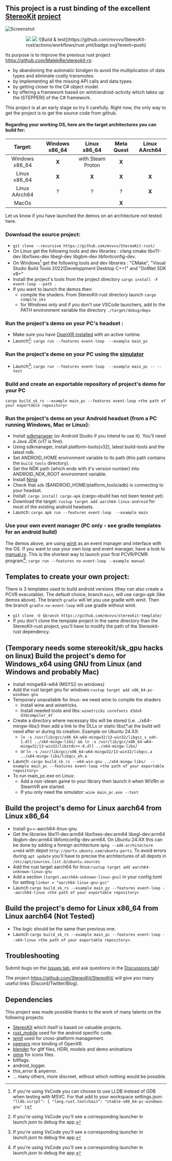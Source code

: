 ## This project is a rust binding of the excellent [StereoKit](https://StereoKit.net) [project](https://github.com/StereoKit/StereoKit/)

![Screenshot](/StereoKit-rust.png)

<p align="center">
    <a href="https://github.com/mvvvv/StereoKit-rust/branches"><img src="https://img.shields.io/github/last-commit/mvvvv/StereoKit-rust/master" /></a>
    <a href="https://tldrlegal.com/license/mit-license"><img src="https://img.shields.io/github/license/mvvvv/StereoKit-rust" /></a>
    ![Build & test](https://github.com/mvvvv/StereoKit-rust/actions/workflows/rust.yml/badge.svg?event=push)
</p>

Its purpose is to improve the previous rust project <https://github.com/MalekiRe/stereokit-rs>:
- by abandoning the automatic bindgen to avoid the multiplication of data types and eliminate costly transmutes.
- by implementing all the missing API calls and data types.
- by getting closer to the C# object model.
- by offering a framework based on winit/android-activity which takes up the ISTEPPERS of the C# framework.


This project is at an early stage so try it carefully. Right now, the only way to get the project is to get the source code from github.

#### Regarding your working OS, here are the target architectures you can build for:

| Target: | Windows x86_64| Linux x86_64       | Meta Quest |  Linux AArch64     | 
|:-------:|:-------------:|:------------------:|:----------:|:------------------:|
| Windows x86_64 | **X**  | with Steam Proton  |     **X**  |  |
| Linux  x86_64  | **X**  |            **X**   |     **X**  |  **X**             |
| Linux  AArch64 |  ?     |         ?          |       ?    |  **X**             |
| MacOs          |        |                    |     **X**  |  |  
Let us know if you have launched the demos on an architecture not tested here.


### Download the source project:
* `git clone --recursive https://github.com/mvvvv/StereoKit-rust/`
* On Linux get the following tools and dev libraries : clang cmake libx11-dev libxfixes-dev libegl-dev libgbm-dev libfontconfig-dev.
* On Windows[^2] get the following tools and dev libraries : "CMake", "Visual Studio Build Tools 2022(Developpment Desktop C++)" and "DotNet SDK v8+" 
* Install the project's tools from the project directory `cargo install -F event-loop --path .`
* If you want to launch the demos then: 
  - compile the shaders. From StereoKit-rust directory launch `cargo compile_sks` 
  - for Windows only and if you don't use VSCode launchers, add to the PATH environment variable the directory `./target/debug/deps`

### Run the project's demo on your PC's headset :
* Make sure you have [OpenXR installed](https://www.khronos.org/openxr/) with an active runtine.
* Launch[^1]: `cargo run --features event-loop  --example main_pc`

### Run the project's demo on your PC using the [simulator](https://stereokit.net/Pages/Guides/Using-The-Simulator.html) 
* Launch[^1]: `cargo run --features event-loop  --example main_pc -- --test`

### Build and create an exportable repository of project's demo for your PC
`cargo build_sk_rs --example main_pc --features event-loop <the path of your exportable repository>`

### Run the project's demo on your Android headset (from a PC running Windows, Mac or Linux):
* Install [sdkmanager](https://developer.android.com/studio/command-line/sdkmanager)  (or Android Studio if you intend to use it). You'll need a Java JDK (v17 is fine).
* Using sdkmanager, install platform-tools(v32), latest build-tools and the latest ndk. 
* Set ANDROID_HOME environment variable to its path (this path contains the `build_tools` directory). 
* Set the NDK path (which ends with it's version number) into ANDROID_NDK_ROOT environment variable.
* Install [Ninja](https://ninja-build.org/) 
* Check that `adb` ($ANDROID_HOME/platform_tools/adb) is connecting to your headset.
* Install: `cargo install cargo-apk` (cargo-xbuild has not been tested yet).
* Download the target: `rustup target add aarch64-linux-android` for most of the existing android headsets.
* Launch: `cargo apk run --features event-loop  --example main`

### Use your own event manager (PC only - see gradle templates for an android build)
The demos above, are using [winit](https://github.com/rust-windowing/winit) as an event manager and interface with the OS. If you want to use your own loop and event manager, have a look to [manual.rs](https://github.com/mvvvv/StereoKit-rust/blob/master/examples/manual.rs).
This is the shortest way to launch your first PCVR/PCMR program[^1]: `cargo run --features no-event-loop --example manual`


## Templates to create your own project:
There is 3 templates used to build android versions (they can also create a PCVR executable). The default choice, branch `main`, will use cargo-apk (like demos above). The branch `gradle` will let you use gradle with winit. Then the branch `gradle-no-event-loop` will use gradle without winit.
* `git clone -b $branch https://github.com/mvvvv/stereokit-template/`
* If you don't clone the template project in the same directory than the StereoKit-rust project, you'll have to modify the path of the Stereokit-rust dependency.


## (Temporary needs some stereokit/sk_gpu hacks on linux) Build the project's demo for Windows_x64 using GNU from Linux (and Windows and probably Mac)
* Install mingw64-w64 (MSYS2 on windows)
* Add the rust target gnu for windows:`rustup target add x86_64-pc-windows-gnu`
* Temporary unavailable for linux: we need wine to compile the shaders
  - Install wine and winetricks.
  - Install needed tools and libs: `winetricks corefonts d3dx9 d3dcompiler_47`
* Create a directory where necessary libs will be stored (i.e. ../x64-mingw-libs/) then add a link to the DLLs or static libs(*.a) the build will need after or during its creation. Example on Ubuntu 24.XX:
  - `ln -s /usr/lib/gcc/x86_64-w64-mingw32/13-win32/libgcc_s_seh-1.dll ../x64-mingw-libs/ && ln -s /usr/lib/gcc/x86_64-w64-mingw32/13-win32/libstdc++-6.dll ../x64-mingw-libs/`
  - or `ln -s /usr/lib/gcc/x86_64-w64-mingw32/13-win32/libgcc.a ../x64-mingw-libs/libgcc_eh.a`
* Launch: `cargo build_sk_rs --x64-win-gnu ../x64-mingw-libs/  --example main_pc --features event-loop <the path of your exportable repository>`
* To run main_pc.exe on Linux:
  - Add a non-steam game to your library then launch it when WiVRn or SteamVR are started.
  - If you only need the simulator: `wine main_pc.exe --test`

## Build the project's demo for Linux aarch64 from Linux x86_64
* Install g++-aarch64-linux-gnu
* Get the libraries libx11-dev:arm64 libxfixes-dev:arm64 libegl-dev:arm64 libgbm-dev:arm64 libfontconfig-dev:arm64. On Ubuntu 24:XX this can be done by adding a foreign architecture `dpkg --add-architecture arm64` with depot `http://ports.ubuntu.com/ubuntu-ports`. To avoid errors during `apt update` you'll have to precise the architectures of all depots in `/etc/apt/sources.list.d/ubuntu.sources`
* Add the rust target aarch64 for linux:`rustup target add aarch64-unknown-linux-gnu`
* Add a section `[target.aarch64-unknown-linux-gnu]` in your config.toml for setting `linker = "aarch64-linux-gnu-gcc"`
* Launch `cargo build_sk_rs --example main_pc --features event-loop --aarch64-linux <the path of your exportable repository>`

## Build the project's demo for Linux x86_64 from Linux aarch64 (Not Tested)
* The logic should be the same than previous one.
* Launch `cargo build_sk_rs --example main_pc --features event-loop --x64-linux <the path of your exportable repository>`.

## Troubleshooting
Submit bugs on the [Issues tab](https://github.com/mvvvv/StereoKit-rust/issues), and ask questions in the [Discussions tab](https://github.com/mvvvv/StereoKit-rust/discussions)!

The project <https://github.com/StereoKit/StereoKit/> will give you many useful links (Discord/Twitter/Blog).


## Dependencies

This project was made possible thanks to the work of many talents on the following projects:
* [StereoKit](https://github.com/StereoKit/StereoKit/tree/cb6717aa8bc853e039bf3e0751cf4bff24c94910?tab=readme-ov-file#dependencies) which itself is based on valuable projects.
* [rust_mobile](https://github.com/rust-mobile) used for the android specific code.
* [winit](https://github.com/rust-windowing/winit) used for cross-platform management. 
* [openxrs](https://github.com/Ralith/openxrs) nice binding of OpenXR.
* [blender](https://www.blender.org/) for gltf files, HDRI, models and demo animations
* [gimp](https://www.gimp.org/) for icons files.
* bitflags.
* android_logger.
* this_error & anyerror.
* ... many others, more discreet, without which nothing would be possible.

[^1]: If you're using VsCode you'll see a corresponding launcher in launch.json to debug the app.

[^2]: If you're using VsCode you can choose to use LLDB instead of GDB when testing with MSVC. For that add to your workspace settings.json:
      ```"lldb.script": { "lang.rust.toolchain": "stable-x86_64-pc-windows-gnu" }```
